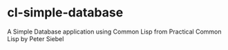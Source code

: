# cl-simple-database
A Simple Database application using Common Lisp from Practical Common Lisp by Peter Siebel
